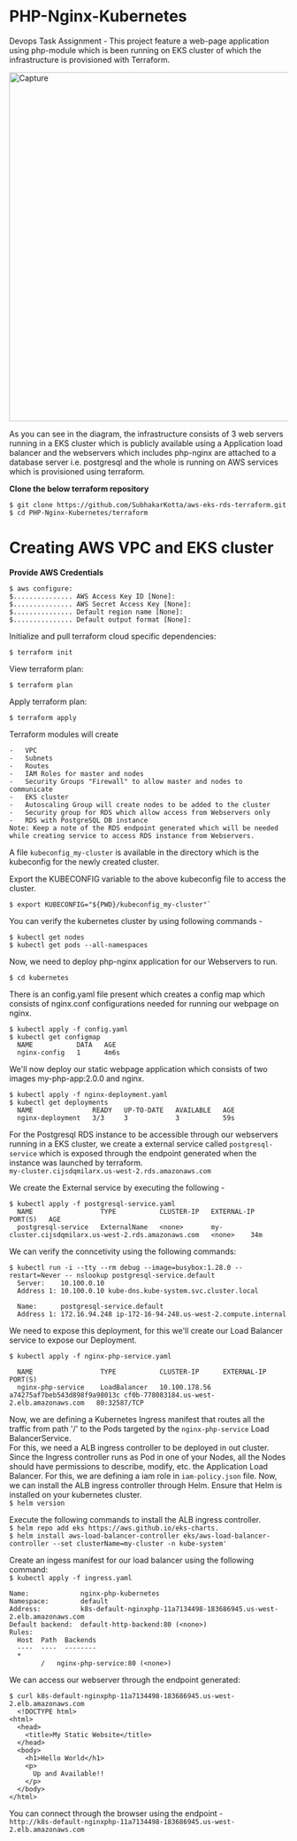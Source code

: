 # PHP-Nginx-Kubernetes
Devops Task Assignment - 
This project feature a web-page application using php-module which is been running on EKS cluster of which the infrastructure is provisioned with Terraform.

<img width="630" alt="Capture" src="https://user-images.githubusercontent.com/33144027/115149929-dd5dbd00-a083-11eb-954f-e8fed65c7df4.PNG">

As you can see in the diagram, the infrastructure consists of 3 web servers running in a EKS cluster which is publicly available using a Application load balancer and the webservers which includes php-nginx are attached to a database server i.e. postgresql and the whole is running on AWS services which is provisioned using terraform.

**Clone the below terraform repository**
```
$ git clone https://github.com/SubhakarKotta/aws-eks-rds-terraform.git
$ cd PHP-Nginx-Kubernetes/terraform
```

<h1> Creating AWS VPC and EKS cluster </h1>

**Provide AWS Credentials**

```
$ aws configure:
$............... AWS Access Key ID [None]:
$............... AWS Secret Access Key [None]:
$............... Default region name [None]:
$............... Default output format [None]:
```

Initialize and pull terraform cloud specific dependencies:
```
$ terraform init
```
View terraform plan:
```
$ terraform plan
```
Apply terraform plan:
```
$ terraform apply
```

Terraform modules will create
```
-   VPC
-   Subnets
-   Routes
-   IAM Roles for master and nodes
-   Security Groups "Firewall" to allow master and nodes to communicate
-   EKS cluster
-   Autoscaling Group will create nodes to be added to the cluster
-   Security group for RDS which allow access from Webservers only
-   RDS with PostgreSQL DB instance
Note: Keep a note of the RDS endpoint generated which will be needed while creating service to access RDS instance from Webservers.
```

A file `kubeconfig_my-cluster` is available in the directory which is the kubeconfig for the newly created cluster.

Export the KUBECONFIG variable to the above kubeconfig file to access the cluster.<br>
```
$ export KUBECONFIG="${PWD}/kubeconfig_my-cluster"`
````
You can verify the kubernetes cluster by using following commands -
```
$ kubectl get nodes
$ kubectl get pods --all-namespaces
```

Now, we need to deploy php-nginx application for our Webservers to run.
```
$ cd kubernetes
```

There is an config.yaml file present which creates a config map which consists of nginx.conf configurations needed for running our webpage on nginx.</br>
```
$ kubectl apply -f config.yaml
$ kubectl get configmap
  NAME           DATA   AGE
  nginx-config   1      4m6s
```
We'll now deploy our static webpage application which consists of two images my-php-app:2.0.0 and nginx.</br>
```
$ kubectl apply -f nginx-deployment.yaml
$ kubectl get deployments
  NAME               READY   UP-TO-DATE   AVAILABLE   AGE
  nginx-deployment   3/3     3            3           59s
```
For the Postgresql RDS instance to be accessible through our webservers running in a EKS cluster, we create a external service called `postgresql-service` which is exposed through the endpoint generated when the instance was launched by terraform.</br>
`my-cluster.cijsdqmilarx.us-west-2.rds.amazonaws.com` </br>

We create the External service by executing the following - </br>
```
$ kubectl apply -f postgresql-service.yaml
  NAME                 TYPE           CLUSTER-IP   EXTERNAL-IP                                           PORT(S)   AGE
  postgresql-service   ExternalName   <none>       my-cluster.cijsdqmilarx.us-west-2.rds.amazonaws.com   <none>    34m
```
We can verify the conncetivity using the following commands: </br>
```
$ kubectl run -i --tty --rm debug --image=busybox:1.28.0 --restart=Never -- nslookup postgresql-service.default
  Server:    10.100.0.10
  Address 1: 10.100.0.10 kube-dns.kube-system.svc.cluster.local

  Name:      postgresql-service.default
  Address 1: 172.16.94.248 ip-172-16-94-248.us-west-2.compute.internal
```


We need to expose this deployment, for this we'll create our Load Balancer service to expose our Deployment.
```
$ kubectl apply -f nginx-php-service.yaml

  NAME                 TYPE           CLUSTER-IP      EXTERNAL-IP                                                               PORT(S)      
  nginx-php-service    LoadBalancer   10.100.178.56   a74275af7beb543d898f9a98013c cf0b-778083184.us-west-2.elb.amazonaws.com   80:32587/TCP  
```


Now, we are defining a Kubernetes Ingress manifest  that routes all the traffic from path '/' to the Pods targeted by the `nginx-php-service`  Load BalancerService. </br>
For this, we need a ALB ingress controller to be deployed in out cluster. 
Since the Ingress controller runs as Pod in one of your Nodes, all the Nodes should have permissions to describe, modify, etc. the Application Load Balancer. For this, we are defining a iam role in `iam-policy.json` file.
Now, we can install the ALB ingress controller through Helm. Ensure that Helm is installed on your kubernetes cluster. </br>
`$ helm version` </br>

Execute the following commands to install the ALB ingress controller. </br>
`$ helm repo add eks https://aws.github.io/eks-charts.` </br>
`$ helm install aws-load-balancer-controller eks/aws-load-balancer-controller --set clusterName=my-cluster -n kube-system'` </br>

Create an ingess manifest for our load balancer using the following command: </br>
`$ kubectl apply -f ingress.yaml` </br>
```
Name:             nginx-php-kubernetes
Namespace:        default
Address:          k8s-default-nginxphp-11a7134498-183686945.us-west-2.elb.amazonaws.com
Default backend:  default-http-backend:80 (<none>)
Rules:
  Host  Path  Backends
  ----  ----  --------
  *
        /   nginx-php-service:80 (<none>)
```

We can access our webserver through the endpoint generated: </br>
```
$ curl k8s-default-nginxphp-11a7134498-183686945.us-west-2.elb.amazonaws.com
  <!DOCTYPE html>
<html>
  <head>
    <title>My Static Website</title>
  </head>
  <body>
    <h1>Hello World</h1>
    <p>
      Up and Available!!
    </p>
  </body>
</html>
```
You can connect through the browser using the endpoint - </br>
`http://k8s-default-nginxphp-11a7134498-183686945.us-west-2.elb.amazonaws.com`



























